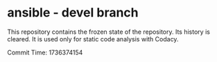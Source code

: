 # ansible - devel branch

This repository contains the frozen state of the repository.
Its history is cleared. It is used only for static code
analysis with Codacy.

Commit Time: 1736374154